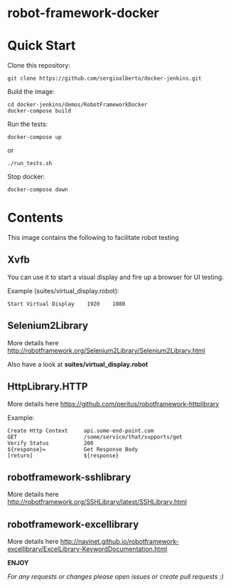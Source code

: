 # robot-framework-docker

Quick Start
===========

Clone this repository:
```shell script
git clone https://github.com/sergioalberto/docker-jenkins.git
```

Build the image:
```shell script
cd docker-jenkins/demos/RobotFrameworkDocker
docker-compose build
```
    
Run the tests:
```shell script
docker-compose up
```
or
```shell script
./run_tests.sh
```

Stop docker:
```shell script
docker-compose down
```
Contents
========

This image contains the following to facilitate robot testing

Xvfb
----

You can use it to start a visual display and fire up a browser for UI testing.
 
Example (suites/virtual_display.robot):

    Start Virtual Display    1920    1080
    

Selenium2Library
----------------

More details here  http://robotframework.org/Selenium2Library/Selenium2Library.html

Also have a look at **suites/virtual_display.robot**

HttpLibrary.HTTP
----------------

More details here https://github.com/peritus/robotframework-httplibrary

Example:

    Create Http Context     api.some-end-point.com
    GET                     /some/service/that/supports/get
    Verify Status           200
    ${response}=            Get Response Body
    [return]                ${response}
    
robotframework-sshlibrary
-------------------------

More details here http://robotframework.org/SSHLibrary/latest/SSHLibrary.html


robotframework-excellibrary
---------------------------

More details here http://navinet.github.io/robotframework-excellibrary/ExcelLibrary-KeywordDocumentation.html


**ENJOY**


*For any requests or changes please open issues or create pull requests :)*

